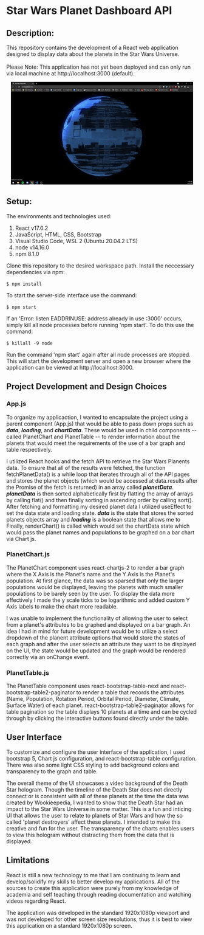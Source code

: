 # Star Wars Planet Dashboard API

## Description:
This repository contains the development of a React web application designed to display data about the planets in the Star Wars Universe. 
<br></br>
Please Note: This application has not yet been deployed and can only run via local machine at http://localhost:3000 (default). 

<div align="center">
    <img src="./src/assets/StarWars-main.gif">
</div>

## Setup:
The environments and technologies used:
1. React v17.0.2 
2. JavaScript, HTML, CSS, Bootstrap 
3. Visual Studio Code, WSL 2 (Ubuntu 20.04.2 LTS)
4. node v14.16.0
5. npm 8.1.0

Clone this repository to the desired workspace path. 
Install the neccessary dependencies via npm: 
```
$ npm install
```
To start the server-side interface use the command:
```
$ npm start
```
If an 'Error: listen EADDRINUSE: address already in use :3000' occurs, simply kill all node processes before running 'npm start'. To do this use the command: 
```
$ killall -9 node
```
Run the command 'npm start' again after all node processes are stopped. This will start the development server and open a new browser where the application can be viewed at http://localhost:3000. 

## Project Development and Design Choices

### App.js 
To organize my applicaction, I wanted to encapsulate the project using a parent component (App.js) that would be able to pass down props such as ***data***, ***loading***, and ***chartData***. These would be used in child components -- called PlanetChart and PlanetTable -- to render information about the planets that would meet the requirements of the use of a bar graph and table respectively. 

I utilized React hooks and the fetch API to retrieve the Star Wars Planents data. To ensure that all of the results were fetched, the function fetchPlanetData() is a while loop that iterates through all of the API pages and stores the planet objects (which would be accessed at data.results after the Promise of the fetch is returned) in an array called ***planetData***. ***planetData*** is then sorted alphabetically first by flatting the array of arrays by calling flat() and then finally sorting in ascending order by calling sort(). After fetching and formatting my desired planet data I utilized useEffect to set the data state and loading state. ***data*** is the state that stores the sorted planets objects array and ***loading*** is a boolean state that allows me to   Finally, renderChart() is called which would set the chartData state which would pass the planet names and populations to be graphed on a bar chart via Chart js. 

### PlanetChart.js
The PlanetChart component uses react-chartjs-2 to render a bar graph where the X Axis is the Planet's name and the Y Axis is the Planet's population. At first glance, the data was so sparsed that only the larger populations would be displayed, leaving the planets with much smaller populations to be barely seen by the user. To display the data more effectively I made the y scale ticks to be logarithmic and added custom Y Axis labels to make the chart more readable. 

I was unable to implement the functionality of allowing the user to select from a planet's attributes to be graphed and displayed on a bar graph. An idea I had in mind for future development would be to utilize a select dropdown of the planent attribute options that would store the states of each graph and after the user selects an attribute they want to be displayed on the UI, the state would be updated and the graph would be rendered correctly via an onChange event. 

### PlanetTable.js
The PlanetTable component uses react-bootstrap-table-next and react-bootstrap-table2-paginator to render a table that records the attributes (Name, Population, Rotation Period, Orbital Period, Diameter, Climate, Surface Water) of each planet. react-bootstrap-table2-paginator allows for table pagination so the table displays 10 planets at a time and can be cycled through by clicking the interactive buttons found directly under the table. 

## User Interface
To customize and configure the user interface of the application, I used bootstrap 5, Chart js configuration, and react-bootstrap-table configuration. There was also some light CSS styling to add background colors and transparency to the graph and table. 

The overall theme of the UI showcases a video background of the Death Star hologram. Though the timeline of the Death Star does not directly connect or is consistent with all of these planets at the time the data was created by Wookieepedia, I wanted to show that the Death Star had an impact to the Star Wars Universe in some matter. This is a fun and inticing UI that allows the user to relate to planets of Star Wars and how the so called 'planet destroyers' affect these planets. I intended to make this creative and fun for the user. The transparency of the charts enables users to view this hologram without distracting them from the data that is displayed.  

## Limitations 
React is still a new technology to me that I am continuing to learn and develop/solidify my skills to better develop my applications. All of the sources to create this application were purely from my knowledge of academia and self teaching through reading documentation and watching videos regarding React.  

The application was developed in the standard 1920x1080p viewport and was not developed for other screen size resolutions, thus it is best to view this application on a standard 1920x1080p screen. 
